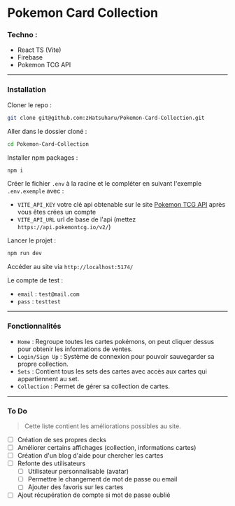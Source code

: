 # Pokemon Card Collection

### Techno :
- React TS (Vite)
- Firebase
- Pokemon TCG API

---
### Installation
Cloner le repo :
```sh
git clone git@github.com:zHatsuharu/Pokemon-Card-Collection.git
```

Aller dans le dossier cloné :
```sh
cd Pokemon-Card-Collection
```

Installer npm packages :
```sh
npm i
```

Créer le fichier `.env` à la racine et le compléter en suivant l'exemple `.env.exemple` avec :
- `VITE_API_KEY` votre clé api obtenable sur le site [Pokemon TCG API](https://dev.pokemontcg.io/) après vous êtes crées un compte
- `VITE_API_URL` url de base de l'api (mettez `https://api.pokemontcg.io/v2/`)

Lancer le projet :
```sh
npm run dev
```

Accéder au site via `http://localhost:5174/`

Le compte de test :
- `email` : `test@mail.com`
- `pass`  : `testtest`

---
### Fonctionnalités
- `Home` : Regroupe toutes les cartes pokémons, on peut cliquer dessus pour obtenir les informations de ventes.
- `Login/Sign Up` : Système de connexion pour pouvoir sauvegarder sa propre collection.
- `Sets` : Contient tous les sets des cartes avec accès aux cartes qui appartiennent au set.
- `Collection` : Permet de gérer sa collection de cartes.

---
### To Do
> Cette liste contient les améliorations possibles au site.

- [ ] Création de ses propres decks
- [ ] Améliorer certains affichages (collection, informations cartes)
- [ ] Création d'un blog d'aide pour chercher les cartes
- [ ] Refonte des utilisateurs
  - [ ] Utilisateur personnalisable (avatar)
  - [ ] Permettre le changement de mot de passe ou email
  - [ ] Ajouter des favoris sur les cartes
- [ ] Ajout récupération de compte si mot de passe oublié